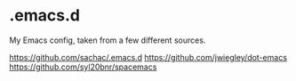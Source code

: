 .emacs.d
========

My Emacs config, taken from a few different sources.

https://github.com/sachac/.emacs.d
https://github.com/jwiegley/dot-emacs
https://github.com/syl20bnr/spacemacs
